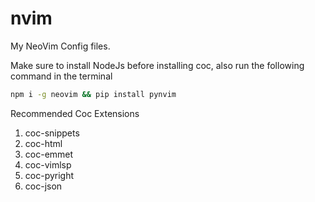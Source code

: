 # nvim
My NeoVim Config files.

Make sure to install NodeJs before installing coc, also run the following command in the terminal
```bash
npm i -g neovim && pip install pynvim
```

Recommended Coc Extensions
1. coc-snippets
2. coc-html
3. coc-emmet
4. coc-vimlsp
5. coc-pyright
6. coc-json
